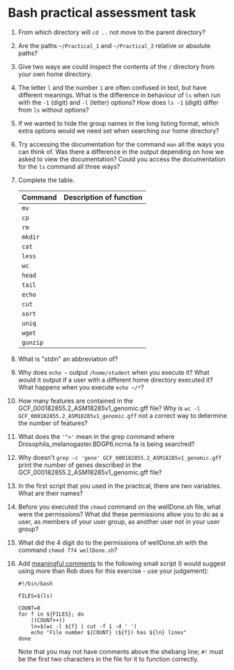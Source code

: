 # Bash practical assessment task

1. From which directory will `cd ..` not move to the parent directory?

2. Are the paths `~/Practical_1` and `~/Practical_2` relative or absolute paths?

3. Give two ways we could inspect the contents of the `/` directory from your own home directory.

3. The letter `l` and the number `1` are often confused in text, but have different meanings. What is the difference in behaviour of `ls` when run with the `-1` (digit) and `-l` (letter) options? How does `ls -1` (digit) differ from `ls` without options?

4. If we wanted to hide the group names in the long listing format, which extra options would we need set when searching our home directory?

5. Try accessing the documentation for the command `man` all the ways you can think of. Was there a difference in the output depending on how we asked to view the documentation? Could you access the documentation for the `ls` command all three ways?

6. Complete the table.

	| **Command** | **Description of function**   |
	|:----------- |:----------------------------- |
	| `mv`        |                               |
	| `cp`        |                               |
	| `rm`        |                               |
	| `mkdir`     |                               |
	| `cat`       |                               |
	| `less`      |                               |
	| `wc`        |                               |
	| `head`      |                               |
	| `tail`      |                               |
	| `echo`      |                               |
	| `cut`       |                               |
	| `sort`      |                               |
	| `uniq`      |                               |
	| `wget`      |                               |
	| `gunzip`    |                               |

7. What is "stdin" an abbreviation of?

8. Why does `echo ~` output `/home/student` when you execute it? What would it output if a user with a different home directory executed it? What happens when you execute `echo ~/*`?

9. How many features are contained in the GCF\_000182855.2\_ASM18285v1\_genomic.gff file?
Why is `wc -l GCF_000182855.2_ASM18285v1_genomic.gff` not a correct way to determine the number of features?

10. What does the `'^>'` mean in the grep command where Drosophila\_melanogaster.BDGP6.ncrna.fa is being searched?

11. Why doesn't `grep -c 'gene' GCF_000182855.2_ASM18285v1_genomic.gff` print the number of genes described in the GCF\_000182855.2\_ASM18285v1\_genomic.gff file?

12. In the first script that you used in the practical, there are two variables. What are their names?

13. Before you executed the `chmod` command on the wellDone.sh file, what were the permissions? What did these permissions allow you to do as a user, as members of your user group, as another user not in your user group?

14. What did the 4 digit do to the permissions of wellDone.sh with the command `chmod 774 wellDone.sh`?

15. Add [meaningful comments](http://doc.cat-v.org/bell_labs/pikestyle) to the following small script (I would suggest using more than Rob does for this exercise - use your judgement):

	```
	#!/bin/bash

	FILES=$(ls)

	COUNT=0
	for f in ${FILES}; do
		((COUNT++))
		ln=$(wc -l ${f} | cut -f 1 -d ' ')
		echo "File number ${COUNT} (${f}) has ${ln} lines"
	done
	```

	Note that you may not have comments above the shebang line; `#!` must be the first two characters in the file for it to function correctly.
